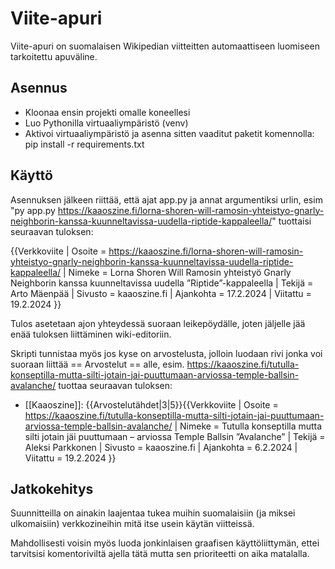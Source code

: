 # Viite-apuri

Viite-apuri on suomalaisen Wikipedian viitteitten automaattiseen luomiseen tarkoitettu apuväline.

## Asennus
- Kloonaa ensin projekti omalle koneellesi
- Luo Pythonilla virtuaaliympäristö (venv)
- Aktivoi virtuaaliympäristö ja asenna sitten vaaditut paketit komennolla: pip install -r requirements.txt

## Käyttö
Asennuksen jälkeen riittää, että ajat app.py ja annat argumentiksi urlin, esim "py app.py https://kaaoszine.fi/lorna-shoren-will-ramosin-yhteistyo-gnarly-neighborin-kanssa-kuunneltavissa-uudella-riptide-kappaleella/" tuottaisi seuraavan tuloksen:

<ref>{{Verkkoviite | Osoite = https://kaaoszine.fi/lorna-shoren-will-ramosin-yhteistyo-gnarly-neighborin-kanssa-kuunneltavissa-uudella-riptide-kappaleella/ | Nimeke = Lorna Shoren Will Ramosin yhteistyö Gnarly Neighborin kanssa kuunneltavissa uudella ”Riptide”-kappaleella | Tekijä = Arto Mäenpää | Sivusto = kaaoszine.fi | Ajankohta = 17.2.2024 | Viitattu = 19.2.2024 }}</ref>

Tulos asetetaan ajon yhteydessä suoraan leikepöydälle, joten jäljelle jää enää tuloksen liittäminen wiki-editoriin.

Skripti tunnistaa myös jos kyse on arvostelusta, jolloin luodaan rivi jonka voi suoraan liittää == Arvostelut == alle, esim. https://kaaoszine.fi/tutulla-konseptilla-mutta-silti-jotain-jai-puuttumaan-arviossa-temple-ballsin-avalanche/ tuottaa seuraavan tuloksen:

* [[Kaaoszine]]: {{Arvostelutähdet|3|5}}<ref>{{Verkkoviite | Osoite = https://kaaoszine.fi/tutulla-konseptilla-mutta-silti-jotain-jai-puuttumaan-arviossa-temple-ballsin-avalanche/ | Nimeke = Tutulla konseptilla mutta silti jotain jäi puuttumaan – arviossa Temple Ballsin ”Avalanche” | Tekijä = Aleksi Parkkonen | Sivusto = kaaoszine.fi | Ajankohta = 6.2.2024 | Viitattu = 19.2.2024 }}</ref>

## Jatkokehitys
Suunnitteilla on ainakin laajentaa tukea muihin suomalaisiin (ja miksei ulkomaisiin) verkkozineihin mitä itse usein käytän viitteissä.

Mahdollisesti voisin myös luoda jonkinlaisen graafisen käyttöliittymän, ettei tarvitsisi komentoriviltä ajella tätä mutta sen prioriteetti on aika matalalla.
